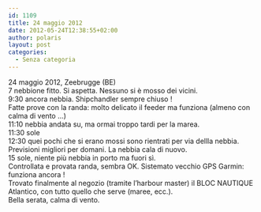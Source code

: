 ```yaml
---
id: 1109
title: 24 maggio 2012
date: 2012-05-24T12:38:55+02:00
author: polaris
layout: post
categories:
  - Senza categoria
---
```

24 maggio 2012, Zeebrugge (BE)  
7 nebbione fitto. Si aspetta. Nessuno si è mosso dei vicini.  
9:30 ancora nebbia. Shipchandler sempre chiuso !  
Fatte prove con la randa: molto delicato il feeder ma funziona (almeno con calma di vento &#8230;)  
11:10 nebbia andata su, ma ormai troppo tardi per la marea.  
11:30 sole  
12:30 quei pochi che si erano mossi sono rientrati per via dellla nebbia. Previsioni migliori per domani. La nebbia cala di nuovo.  
15 sole, niente più nebbia in porto ma fuori sì.  
Controllata e provata randa, sembra OK. Sistemato vecchio GPS Garmin: funziona ancora !  
Trovato finalmente al negozio (tramite l&#8217;harbour master) il BLOC NAUTIQUE Atlantico, con tutto quello che serve (maree, ecc.).  
Bella serata, calma di vento.